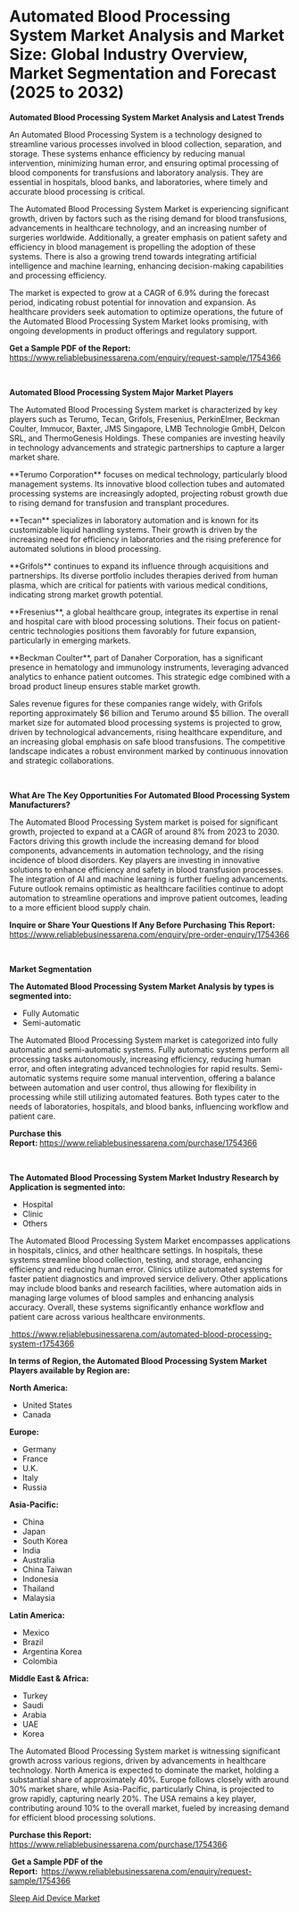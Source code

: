 <p><h1>Automated Blood Processing System Market Analysis and Market Size: Global Industry Overview, Market Segmentation and Forecast (2025 to 2032)</h1></p><p><strong>Automated Blood Processing System Market Analysis and Latest Trends</strong></p>
<p><p>An Automated Blood Processing System is a technology designed to streamline various processes involved in blood collection, separation, and storage. These systems enhance efficiency by reducing manual intervention, minimizing human error, and ensuring optimal processing of blood components for transfusions and laboratory analysis. They are essential in hospitals, blood banks, and laboratories, where timely and accurate blood processing is critical.</p><p>The Automated Blood Processing System Market is experiencing significant growth, driven by factors such as the rising demand for blood transfusions, advancements in healthcare technology, and an increasing number of surgeries worldwide. Additionally, a greater emphasis on patient safety and efficiency in blood management is propelling the adoption of these systems. There is also a growing trend towards integrating artificial intelligence and machine learning, enhancing decision-making capabilities and processing efficiency.</p><p>The market is expected to grow at a CAGR of 6.9% during the forecast period, indicating robust potential for innovation and expansion. As healthcare providers seek automation to optimize operations, the future of the Automated Blood Processing System Market looks promising, with ongoing developments in product offerings and regulatory support.</p></p>
<p><strong>Get a Sample PDF of the Report:&nbsp;</strong> <a href="https://www.reliablebusinessarena.com/enquiry/request-sample/1754366?utm_campaign=1789&utm_medium=2&utm_source=Github&utm_content=ia&utm_term=03032025&utm_id=automated-blood-processing-system">https://www.reliablebusinessarena.com/enquiry/request-sample/1754366</a></p>
<p>&nbsp;</p>
<p><strong>Automated Blood Processing System Major Market Players</strong></p>
<p><p>The Automated Blood Processing System market is characterized by key players such as Terumo, Tecan, Grifols, Fresenius, PerkinElmer, Beckman Coulter, Immucor, Baxter, JMS Singapore, LMB Technologie GmbH, Delcon SRL, and ThermoGenesis Holdings. These companies are investing heavily in technology advancements and strategic partnerships to capture a larger market share.</p><p>**Terumo Corporation** focuses on medical technology, particularly blood management systems. Its innovative blood collection tubes and automated processing systems are increasingly adopted, projecting robust growth due to rising demand for transfusion and transplant procedures.</p><p>**Tecan** specializes in laboratory automation and is known for its customizable liquid handling systems. Their growth is driven by the increasing need for efficiency in laboratories and the rising preference for automated solutions in blood processing.</p><p>**Grifols** continues to expand its influence through acquisitions and partnerships. Its diverse portfolio includes therapies derived from human plasma, which are critical for patients with various medical conditions, indicating strong market growth potential.</p><p>**Fresenius**, a global healthcare group, integrates its expertise in renal and hospital care with blood processing solutions. Their focus on patient-centric technologies positions them favorably for future expansion, particularly in emerging markets.</p><p>**Beckman Coulter**, part of Danaher Corporation, has a significant presence in hematology and immunology instruments, leveraging advanced analytics to enhance patient outcomes. This strategic edge combined with a broad product lineup ensures stable market growth.</p><p>Sales revenue figures for these companies range widely, with Grifols reporting approximately $6 billion and Terumo around $5 billion. The overall market size for automated blood processing systems is projected to grow, driven by technological advancements, rising healthcare expenditure, and an increasing global emphasis on safe blood transfusions. The competitive landscape indicates a robust environment marked by continuous innovation and strategic collaborations.</p></p>
<p>&nbsp;</p>
<p><strong>What Are The Key Opportunities For Automated Blood Processing System Manufacturers?</strong></p>
<p><p>The Automated Blood Processing System market is poised for significant growth, projected to expand at a CAGR of around 8% from 2023 to 2030. Factors driving this growth include the increasing demand for blood components, advancements in automation technology, and the rising incidence of blood disorders. Key players are investing in innovative solutions to enhance efficiency and safety in blood transfusion processes. The integration of AI and machine learning is further fueling advancements. Future outlook remains optimistic as healthcare facilities continue to adopt automation to streamline operations and improve patient outcomes, leading to a more efficient blood supply chain.</p></p>
<p><strong>Inquire or Share Your Questions If Any Before Purchasing This Report:</strong> <a href="https://www.reliablebusinessarena.com/enquiry/pre-order-enquiry/1754366?utm_campaign=1789&utm_medium=2&utm_source=Github&utm_content=ia&utm_term=03032025&utm_id=automated-blood-processing-system">https://www.reliablebusinessarena.com/enquiry/pre-order-enquiry/1754366</a></p>
<p>&nbsp;</p>
<p><strong>Market Segmentation</strong></p>
<p><strong>The Automated Blood Processing System Market Analysis by types is segmented into:</strong></p>
<p><ul><li>Fully Automatic</li><li>Semi-automatic</li></ul></p>
<p><p>The Automated Blood Processing System market is categorized into fully automatic and semi-automatic systems. Fully automatic systems perform all processing tasks autonomously, increasing efficiency, reducing human error, and often integrating advanced technologies for rapid results. Semi-automatic systems require some manual intervention, offering a balance between automation and user control, thus allowing for flexibility in processing while still utilizing automated features. Both types cater to the needs of laboratories, hospitals, and blood banks, influencing workflow and patient care.</p></p>
<p><strong>Purchase this Report:&nbsp;</strong><a href="https://www.reliablebusinessarena.com/purchase/1754366?utm_campaign=1789&utm_medium=2&utm_source=Github&utm_content=ia&utm_term=03032025&utm_id=automated-blood-processing-system">https://www.reliablebusinessarena.com/purchase/1754366</a></p>
<p>&nbsp;</p>
<p><strong>The Automated Blood Processing System Market Industry Research by Application is segmented into:</strong></p>
<p><ul><li>Hospital</li><li>Clinic</li><li>Others</li></ul></p>
<p><p>The Automated Blood Processing System Market encompasses applications in hospitals, clinics, and other healthcare settings. In hospitals, these systems streamline blood collection, testing, and storage, enhancing efficiency and reducing human error. Clinics utilize automated systems for faster patient diagnostics and improved service delivery. Other applications may include blood banks and research facilities, where automation aids in managing large volumes of blood samples and enhancing analysis accuracy. Overall, these systems significantly enhance workflow and patient care across various healthcare environments.</p></p>
<p><a href="https://www.reliablebusinessarena.com/automated-blood-processing-system-r1754366?utm_campaign=1789&utm_medium=2&utm_source=Github&utm_content=ia&utm_term=03032025&utm_id=automated-blood-processing-system">&nbsp;https://www.reliablebusinessarena.com/automated-blood-processing-system-r1754366</a></p>
<p><strong>In terms of Region, the Automated Blood Processing System Market Players available by Region are:</strong></p>
<p>
    <p> <strong> North America: </strong>
        <ul>
            <li>United States</li>
            <li>Canada</li>
        </ul>
        </p> 
    <p> <strong> Europe: </strong>
        <ul>
            <li>Germany</li>
            <li>France</li>
            <li>U.K.</li>
            <li>Italy</li>
            <li>Russia</li>
        </ul>
        </p> 
    <p> <strong> Asia-Pacific: </strong>
        <ul>
            <li>China</li>
            <li>Japan</li>
            <li>South Korea</li>
            <li>India</li>
            <li>Australia</li>
            <li>China Taiwan</li>
            <li>Indonesia</li>
            <li>Thailand</li>
            <li>Malaysia</li>
        </ul>
        </p> 
    <p> <strong> Latin America: </strong>
        <ul>
            <li>Mexico</li>
            <li>Brazil</li>
            <li>Argentina Korea</li>
            <li>Colombia</li>
        </ul>
        </p> 
    <p> <strong> Middle East & Africa: </strong>
        <ul>
            <li>Turkey</li>
            <li>Saudi</li>
            <li>Arabia</li>
            <li>UAE</li>
            <li>Korea</li>
        </ul>
    </p>
    </p>
<p><p>The Automated Blood Processing System market is witnessing significant growth across various regions, driven by advancements in healthcare technology. North America is expected to dominate the market, holding a substantial share of approximately 40%. Europe follows closely with around 30% market share, while Asia-Pacific, particularly China, is projected to grow rapidly, capturing nearly 20%. The USA remains a key player, contributing around 10% to the overall market, fueled by increasing demand for efficient blood processing solutions.</p></p>
<p><strong>Purchase this Report: </strong><a href="https://www.reliablebusinessarena.com/purchase/1754366?utm_campaign=1789&utm_medium=2&utm_source=Github&utm_content=ia&utm_term=03032025&utm_id=automated-blood-processing-system">https://www.reliablebusinessarena.com/purchase/1754366</a></p>
<p>&nbsp;<strong>Get a Sample PDF of the Report:&nbsp;&nbsp;</strong><a href="https://www.reliablebusinessarena.com/enquiry/request-sample/1754366?utm_campaign=1789&utm_medium=2&utm_source=Github&utm_content=ia&utm_term=03032025&utm_id=automated-blood-processing-system">https://www.reliablebusinessarena.com/enquiry/request-sample/1754366</a></p>
<p><strong></strong></p>
<p><p><a href="https://github.com/shondapmbau/Market-Research-Report-List-1/blob/main/sleep-aid-device-market.md?utm_campaign=1789&utm_medium=2&utm_source=Github&utm_content=ia&utm_term=03032025&utm_id=automated-blood-processing-system">Sleep Aid Device Market</a></p></p>